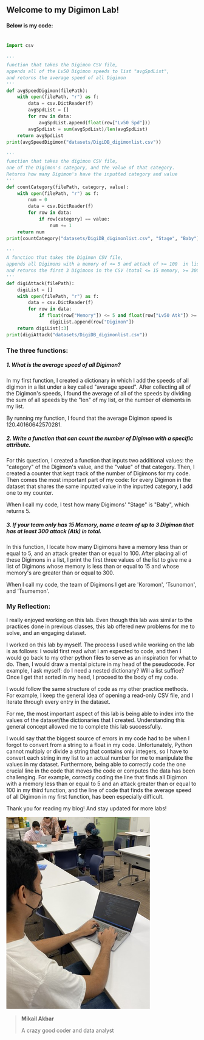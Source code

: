 ## Welcome to my Digimon Lab!

#### Below is my code:

```py

import csv

'''
function that takes the Digimon CSV file,
appends all of the Lv50 Digimon speeds to list "avgSpdList",
and returns the average speed of all Digimon
'''
def avgSpeedDigimon(filePath): 
    with open(filePath, "r") as f:
        data = csv.DictReader(f)
        avgSpdList = []
        for row in data:
            avgSpdList.append(float(row["Lv50 Spd"]))
        avgSpdList = sum(avgSpdList)/len(avgSpdList) 
    return avgSpdList
print(avgSpeedDigimon("datasets/DigiDB_digimonlist.csv")) 

'''
function that takes the digimon CSV file, 
one of the Digimon's category, and the value of that category. 
Returns how many Digimon's have the inputted category and value
'''
def countCategory(filePath, category, value): 
    with open(filePath, "r") as f:
        num = 0 
        data = csv.DictReader(f)
        for row in data: 
            if row[category] == value: 
                num += 1 
    return num 
print(countCategory("datasets/DigiDB_digimonlist.csv", "Stage", "Baby")) 

'''
A function that takes the Digimon CSV file,
appends all Digimons with a memory of <= 5 and attack of >= 100  in list "Digilist",
and returns the first 3 Digimons in the CSV (total <= 15 memory, >= 300 attack)
'''
def digiAttack(filePath): 
    digiList = [] 
    with open(filePath, "r") as f:
        data = csv.DictReader(f)
        for row in data: 
            if float(row["Memory"]) <= 5 and float(row["Lv50 Atk"]) >= 100:
                digiList.append(row["Digimon"]) 
    return digiList[:3]
print(digiAttack("datasets/DigiDB_digimonlist.csv"))

```

### The three functions:



##### 1. What is the average speed of all Digimon?

In my first function, I created a dictionary in which I add the speeds of all digimon in a list under a key called "average speed". After collecting all of the Digimon's speeds, I found the average of all of the speeds by dividing the sum of all speeds by the "len" of my list, or the number of elements in my list. 

By running my function, I found that the average Digimon speed is 120.40160642570281.

##### 2. Write a function that can count the number of Digimon with a specific attribute.

For this question, I created a function that inputs two additional values: the "category" of the Digimon's value, and the "value" of that category. Then, I created a counter that kept track of the number of Digimons for my code. Then comes the most important part of my code: for every Digimon in the dataset that shares the same inputted value in the inputted category, I add one to my counter. 

When I call my code, I test how many Digimons' "Stage" is "Baby", which returns 5. 

##### 3. If your team only has 15 Memory, name a team of up to 3 Digimon that has at least 300 attack (Atk) in total.

In this function, I locate how many Digimons have a memory less than or equal to 5, and an attack greater than or equal to 100. After placing all of these Digimons in a list, I print the first three values of the list to give me a list of Digimons whose memory is less than or equal to 15 and whose memory's are greater than or equal to 300.

When I call my code, the team of Digimons I get are 'Koromon', 'Tsunomon', and 'Tsumemon'. 

### My Reflection:

I really enjoyed working on this lab. Even though this lab was similar to the practices done in previous classes, this lab offered new problems for me to solve, and an engaging dataset. 

I worked on this lab by myself. The process I used while working on the lab is as follows: I would first read what I am expected to code, and then I would go back to my other python files to serve as an inspiration for what to do. Then, I would draw a mental picture in my head of the pseudocode. For example, I ask myself: do I need a nested dictionary? Will a list suffice? Once I get that sorted in my head, I proceed to the body of my code. 

I would follow the same structure of code as my other practice methods. For example, I keep the general idea of opening a read-only CSV file, and I iterate through every entry in the dataset. 

For me, the most important aspect of this lab is being able to index into the values of the dataset/the dictionaries that I created. Understanding this general concept allowed me to complete this lab successfully.

I would say that the biggest source of errors in my code had to be when I forgot to convert from a string to a float in my code. Unfortunately, Python cannot multiply or divide a string that contains only integers, so I have to convert each string in my list to an actual number for me to manipulate the values in my dataset. Furthermore, being able to correctly code the one crucial line in the code that moves the code or computes the data has been challenging. For example, correctly coding the line that finds all Digimon with a memory less than or equal to 5 and an attack greater than or equal to 100 in my third function, and the line of code that finds the average speed of all Digimon in my first function, has been especially difficult. 

Thank you for reading my blog! And stay updated for more labs!

![image](/assets/img/IMG_0975.jpeg)

>**Mikail Akbar**
>
>A crazy good coder and data analyst
